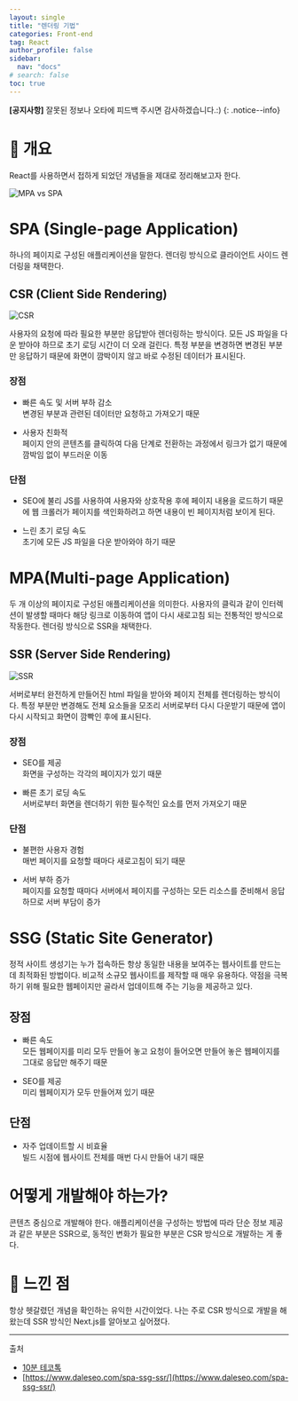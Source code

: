 ```yaml
---
layout: single
title: "렌더링 기법"
categories: Front-end
tag: React
author_profile: false
sidebar:
  nav: "docs"
# search: false
toc: true
---
```


**[공지사항]** 잘못된 정보나 오타에 피드백 주시면 감사하겠습니다.:)
{: .notice--info}

# 🔎 개요

React를 사용하면서 접하게 되었던 개념들을 제대로 정리해보고자 한다.

![MPA vs SPA](https://res.cloudinary.com/practicaldev/image/fetch/s--k4JUdkjP--/c_limit%2Cf_auto%2Cfl_progressive%2Cq_auto%2Cw_880/https://dev-to-uploads.s3.amazonaws.com/uploads/articles/g3lnd7vfb7wrtlmolmd9.png)

# SPA (Single-page Application)

하나의 페이지로 구성된 애플리케이션을 말한다. 렌더링 방식으로 클라이언트 사이드 렌더링을 채택한다.

## CSR (Client Side Rendering)

![CSR](https://images.velog.io/images/cheal3/post/d06f66eb-aab7-4440-8cb6-c92e6d36c1db/image.png)

사용자의 요청에 따라 필요한 부분만 응답받아 렌더링하는 방식이다. 모든 JS 파일을 다운 받아야 하므로 초기 로딩 시간이 더 오래 걸린다. 특정 부분을 변경하면 변경된 부분만 응답하기 때문에 화면이 깜박이지 않고 바로 수정된 데이터가 표시된다.

### 장점

- 빠른 속도 및 서버 부하 감소  
  변경된 부분과 관련된 데이터만 요청하고 가져오기 때문

- 사용자 친화적  
  페이지 안의 콘텐츠를 클릭하여 다음 단계로 전환하는 과정에서 링크가 없기 때문에 깜박임 없이 부드러운 이동

### 단점

- SEO에 불리
  JS를 사용하여 사용자와 상호작용 후에 페이지 내용을 로드하기 때문에 웹 크롤러가 페이지를 색인화하려고 하면 내용이 빈 페이지처럼 보이게 된다.

- 느린 초기 로딩 속도  
  초기에 모든 JS 파일을 다운 받아와야 하기 때문

# MPA(Multi-page Application)

두 개 이상의 페이지로 구성된 애플리케이션을 의미한다. 사용자의 클릭과 같이 인터렉션이 발생할 때마다 해당 링크로 이동하여 앱이 다시 새로고침 되는 전통적인 방식으로 작동한다. 렌더링 방식으로 SSR을 채택한다.

## SSR (Server Side Rendering)

![SSR](https://miro.medium.com/max/1400/1*Nor2JglazrtqvXLK544BFw.png)

서버로부터 완전하게 만들어진 html 파일을 받아와 페이지 전체를 렌더링하는 방식이다. 특정 부분만 변경해도 전체 요소들을 모조리 서버로부터 다시 다운받기 때문에 앱이 다시 시작되고 화면이 깜빡인 후에 표시된다.

### 장점

- SEO를 제공  
  화면을 구성하는 각각의 페이지가 있기 때문

- 빠른 초기 로딩 속도  
  서버로부터 화면을 렌더하기 위한 필수적인 요소를 먼저 가져오기 때문

### 단점

- 불편한 사용자 경험  
  매번 페이지를 요청할 때마다 새로고침이 되기 때문

- 서버 부하 증가  
  페이지를 요청할 때마다 서버에서 페이지를 구성하는 모든 리소스를 준비해서 응답하므로 서버 부담이 증가

# SSG (Static Site Generator)

정적 사이트 생성기는 누가 접속하든 항상 동일한 내용을 보여주는 웹사이트를 만드는 데 최적화된 방법이다. 비교적 소규모 웹사이트를 제작할 때 매우 유용하다. 약점을 극복하기 위해 필요한 웹페이지만 골라서 업데이트해 주는 기능을 제공하고 있다.

## 장점

- 빠른 속도  
  모든 웹페이지를 미리 모두 만들어 놓고 요청이 들어오면 만들어 놓은 웹페이지를 그대로 응답만 해주기 때문

- SEO를 제공  
  미리 웹페이지가 모두 만들어져 있기 때문

## 단점

- 자주 업데이트할 시 비효율  
  빌드 시점에 웹사이트 전체를 매번 다시 만들어 내기 때문

# 어떻게 개발해야 하는가?

콘텐츠 중심으로 개발해야 한다. 애플리케이션을 구성하는 방법에 따라 단순 정보 제공과 같은 부분은 SSR으로, 동적인 변화가 필요한 부분은 CSR 방식으로 개발하는 게 좋다.

# 💭 느낀 점

항상 헷갈렸던 개념을 확인하는 유익한 시간이었다. 나는 주로 CSR 방식으로 개발을 해왔는데 SSR 방식인 Next.js를 알아보고 싶어졌다.

---

출처

- [10분 테코톡](https://www.youtube.com/watch?v=vM_zQLnlyKw)
- [https://www.daleseo.com/spa-ssg-ssr/](https://www.daleseo.com/spa-ssg-ssr/)

